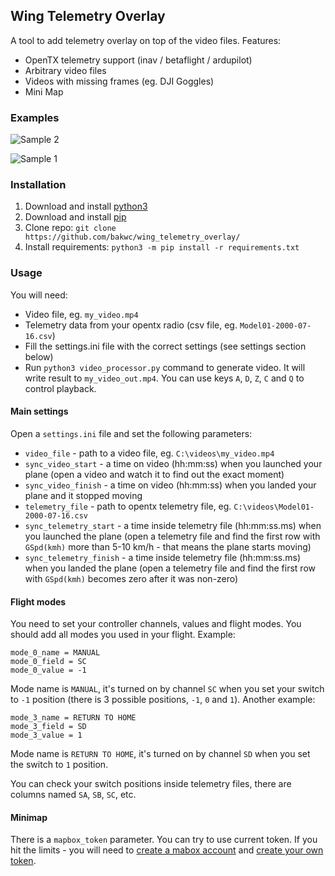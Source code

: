 ## Wing Telemetry Overlay

A tool to add telemetry overlay on top of the video files. Features:
 - OpenTX telemetry support (inav / betaflight / ardupilot)
 - Arbitrary video files
 - Videos with missing frames (eg. DJI Goggles)
 - Mini Map

### Examples

![Sample 2](https://github.com/bakwc/wing_telemetry_overlay/raw/main/sample2.gif "Sample 2")

![Sample 1](https://github.com/bakwc/wing_telemetry_overlay/raw/main/sample1.gif "Sample 1")

### Installation

1) Download and install [python3](https://www.python.org/downloads/)
2) Download and install [pip](https://pip.pypa.io/en/stable/installation/)
3) Clone repo: `git clone https://github.com/bakwc/wing_telemetry_overlay/`
4) Install requirements: `python3 -m pip install -r requirements.txt `

### Usage

You will need:
 - Video file, eg. `my_video.mp4`
 - Telemetry data from your opentx radio (csv file, eg. `Model01-2000-07-16.csv`)
 - Fill the settings.ini file with the correct settings (see settings section below)
 - Run `python3 video_processor.py` command to generate video. It will write result to `my_video_out.mp4`. You can use keys `A`, `D`, `Z`, `C` and `Q` to control playback.

#### Main settings
Open a `settings.ini` file and set the following parameters:

 - `video_file` - path to a video file, eg. `C:\videos\my_video.mp4`
 - `sync_video_start` - a time on video (hh:mm:ss) when you launched your plane (open a video and watch it to find out the exact moment)
 - `sync_video_finish` - a time on video (hh:mm:ss) when you landed your plane and it stopped moving
 - `telemetry_file` - path to opentx telemetry file, eg. `C:\videos\Model01-2000-07-16.csv`
 - `sync_telemetry_start` - a time inside telemetry file (hh:mm:ss.ms) when you launched the plane (open a telemetry file and find the first row with `GSpd(kmh)` more than 5-10 km/h - that means the plane starts moving)
 - `sync_telemetry_finish` - a time inside telemetry file (hh:mm:ss.ms) when you landed the plane (open a telemetry file and find the first row with `GSpd(kmh)` becomes zero after it was non-zero)

#### Flight modes

You need to set your controller channels, values and flight modes. You should add all modes you used in your flight. Example:
```
mode_0_name = MANUAL
mode_0_field = SC
mode_0_value = -1
```
Mode name is `MANUAL`, it's turned on by channel `SC` when you set your switch to `-1` position (there is 3 possible positions, `-1`, `0` and `1`). Another example:
```
mode_3_name = RETURN TO HOME
mode_3_field = SD
mode_3_value = 1
```
Mode name is `RETURN TO HOME`, it's turned on by channel `SD` when you set the switch to `1` position.

You can check your switch positions inside telemetry files, there are columns named `SA`, `SB`, `SC`, etc.

#### Minimap

There is a `mapbox_token` parameter. You can try to use current token. If you hit the limits - you will need to [create a mabox account](https://account.mapbox.com/auth/signup/) and [create your own token](https://account.mapbox.com/access-tokens/create).
